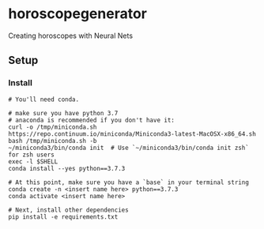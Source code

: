 # horoscopegenerator
Creating horoscopes with Neural Nets


## Setup
### Install

    # You'll need conda.  

    # make sure you have python 3.7
    # anaconda is recommended if you don't have it:
    curl -o /tmp/miniconda.sh https://repo.continuum.io/miniconda/Miniconda3-latest-MacOSX-x86_64.sh
    bash /tmp/miniconda.sh -b
    ~/miniconda3/bin/conda init  # Use `~/miniconda3/bin/conda init zsh` for zsh users
    exec -l $SHELL
    conda install --yes python==3.7.3

    # At this point, make sure you have a `base` in your terminal string
    conda create -n <insert name here> python==3.7.3
    conda activate <insert name here>

    # Next, install other dependencies
    pip install -e requirements.txt


